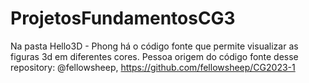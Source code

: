 # ProjetosFundamentosCG3
Na pasta Hello3D - Phong há o código fonte que permite visualizar as figuras 3d em diferentes cores. Pessoa origem do código fonte desse repository: @fellowsheep, https://github.com/fellowsheep/CG2023-1
